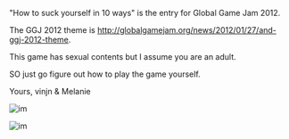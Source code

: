"How to suck yourself in 10 ways" is the entry for Global Game Jam 2012.

The GGJ 2012 theme is http://globalgamejam.org/news/2012/01/27/and-ggj-2012-theme.

This game has sexual contents but I assume you are an adult.

SO just go figure out how to play the game yourself.

Yours,
vinjn & Melanie

![im](http://ww4.sinaimg.cn/large/56bc2e1ejw1dpi7iga2p6j.jpg)

![im](http://ww2.sinaimg.cn/large/56bc2e1ejw1dpil9qrhbrj.jpg)